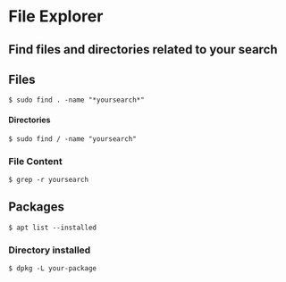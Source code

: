 # File Explorer

## Find files and directories related to your search

## Files
```
$ sudo find . -name "*yoursearch*"
```

#### Directories
```
$ sudo find / -name "yoursearch"
```

### File Content
```
$ grep -r yoursearch
```

## Packages
```
$ apt list --installed
```

### Directory installed
```
$ dpkg -L your-package
```
